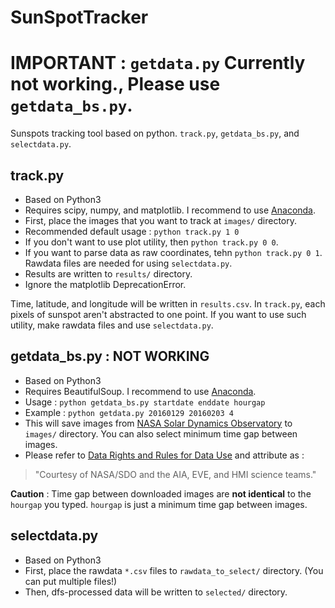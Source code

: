 # SunSpotTracker

# IMPORTANT : `getdata.py` Currently not working., Please use `getdata_bs.py`.


Sunspots tracking tool based on python. `track.py`, `getdata_bs.py`, and `selectdata.py`.

## track.py

+ Based on Python3
+ Requires scipy, numpy, and matplotlib. I recommend to use [Anaconda](https://www.continuum.io/downloads).
+ First, place the images that you want to track at `images/` directory.
+ Recommended default usage : `python track.py 1 0`
+ If you don't want to use plot utility, then `python track.py 0 0`.
+ If you want to parse data as raw coordinates, tehn `python track.py 0 1`. Rawdata files are needed for using `selectdata.py`.
+ Results are written to `results/` directory.
+ Ignore the matplotlib DeprecationError.

Time, latitude, and longitude will be written in `results.csv`.
In `track.py`, each pixels of sunspot aren't abstracted to one point. If you want to use such utility, make rawdata files and use `selectdata.py`.


## getdata_bs.py : NOT WORKING

+ Based on Python3
+ Requires BeautifulSoup. I recommend to use [Anaconda](https://www.continuum.io/downloads).
+ Usage : `python getdata_bs.py startdate enddate hourgap`
+ Example : `python getdata.py 20160129 20160203 4`
+ This will save images from [NASA Solar Dynamics Observatory](http://sdo.gsfc.nasa.gov) to `images/` directory. You can also select minimum time gap between images.
+ Please refer to [Data Rights and Rules for Data Use](http://sdo.gsfc.nasa.gov/data/rules.php) and attribute as :

> "Courtesy of NASA/SDO and the AIA, EVE, and HMI science teams."

**Caution** : Time gap between downloaded images are **not identical** to the `hourgap` you typed. `hourgap` is just a minimum time gap between images.

## selectdata.py

+ Based on Python3
+ First, place the rawdata `*.csv` files to `rawdata_to_select/` directory. (You can put multiple files!)
+ Then, dfs-processed data will be written to `selected/` directory.


